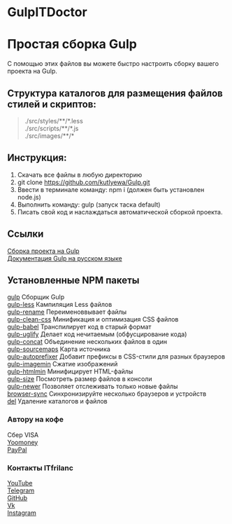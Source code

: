 # GulpITDoctor
# Простая сборка Gulp
С помощью этих файлов вы можете быстро настроить сборку вашего проекта на Gulp.

## Структура каталогов для размещения файлов стилей и скриптов:
>./src/styles/\*\*/\*.less  
>./src/scripts/\*\*/\*.js  
>./src/images/\*\*/\*

## Инструкция:
1. Скачать все файлы в любую директорию
2. git clone https://github.com/kutlyewa/Gulp.git
3. Ввести в терминале команду: npm i (должен быть установлен node.js)
4. Выполнить команду: gulp (запуск таска default)
5. Писать свой код и наслаждаться автоматической сборкой проекта.

## Ссылки
[Сборка проекта на Gulp](https://github.com/kutlyewa/Gulp)  
[Документация Gulp на русском языке](https://webdesign-master.ru/blog/docs/gulp-documentation.html)

## Установленные NPM пакеты
[gulp](https://gulpjs.com/docs/en/getting-started/quick-start) Сборщик Gulp      
[gulp-less]([https://](https://www.npmjs.com/package/gulp-less)) Кампиляция Less файлов  
[gulp-rename](https://www.npmjs.com/package/gulp-rename) Переименоввывает файлы  
[gulp-clean-css](https://www.npmjs.com/package/gulp-clean-css) Минификация и оптимизация CSS файлов   
[gulp-babel](https://www.npmjs.com/package/gulp-babel) Транспилирует код в старый формат  
[gulp-uglify](https://www.npmjs.com/package/gulp-uglify) Делает код нечитаемым (обфусцирование кода)  
[gulp-concat](https://www.npmjs.com/package/gulp-concat) Объединение нескольких файлов в один  
[gulp-sourcemaps](https://www.npmjs.com/package/gulp-sourcemaps) Карта источника  
[gulp-autoprefixer](https://www.npmjs.com/package/gulp-autoprefixer/v/8.0.0) Добавит префиксы в CSS-стили для разных браузеров  
[gulp-imagemin](https://www.npmjs.com/package/gulp-imagemin/v/7.1.0) Cжатие изображений  
[gulp-htmlmin](https://www.npmjs.com/package/gulp-htmlmin) Минифицирует HTML-файлы  
[gulp-size](https://www.npmjs.com/package/gulp-size/v/4.0.1) Посмотреть размер файлов в консоли  
[gulp-newer](https://www.npmjs.com/package/gulp-newer) Позволяет отслеживать только новые файлы  
[browser-sync](https://www.npmjs.com/package/browser-sync) Синхронизируйте несколько браузеров и устройств   
[del](https://www.npmjs.com/package/del) Удаление каталогов и файлов    

### Автору на кофе
Сбер VISA  
[Yoomoney](https://)  
[PayPal](https://)  

### Контакты ITfrilanc
[YouTube](https://)  
[Telegram](https://)  
[GitHub](https://github.com/kutlyewa?tab=repositories)  
[Vk](https://)  
[Instagram](https://)  
